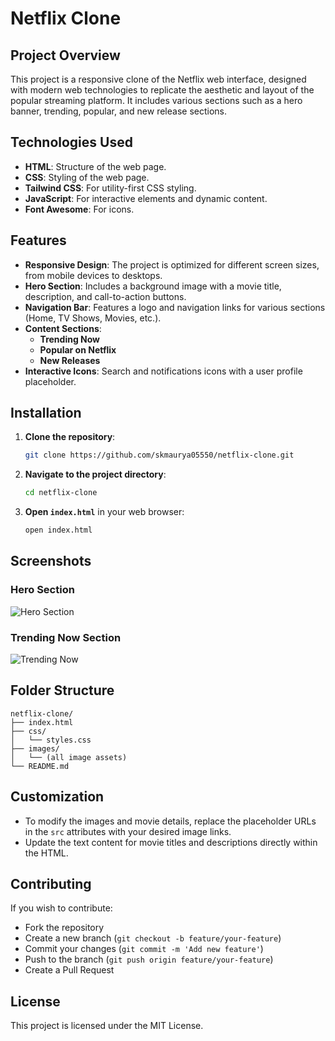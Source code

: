 # Netflix Clone

## Project Overview
This project is a responsive clone of the Netflix web interface, designed with modern web technologies to replicate the aesthetic and layout of the popular streaming platform. It includes various sections such as a hero banner, trending, popular, and new release sections.

## Technologies Used
- **HTML**: Structure of the web page.
- **CSS**: Styling of the web page.
- **Tailwind CSS**: For utility-first CSS styling.
- **JavaScript**: For interactive elements and dynamic content.
- **Font Awesome**: For icons.

## Features
- **Responsive Design**: The project is optimized for different screen sizes, from mobile devices to desktops.
- **Hero Section**: Includes a background image with a movie title, description, and call-to-action buttons.
- **Navigation Bar**: Features a logo and navigation links for various sections (Home, TV Shows, Movies, etc.).
- **Content Sections**:
  - **Trending Now**
  - **Popular on Netflix**
  - **New Releases**
- **Interactive Icons**: Search and notifications icons with a user profile placeholder.

## Installation
1. **Clone the repository**:
   ```bash
   git clone https://github.com/skmaurya05550/netflix-clone.git
   ```
2. **Navigate to the project directory**:
   ```bash
   cd netflix-clone
   ```
3. **Open `index.html`** in your web browser:
   ```bash
   open index.html
   ```

## Screenshots
### Hero Section
![Hero Section](https://via.placeholder.com/800x400)

### Trending Now Section
![Trending Now](https://via.placeholder.com/800x400)

## Folder Structure
```
netflix-clone/
├── index.html
├── css/
│   └── styles.css
├── images/
│   └── (all image assets)
└── README.md
```

## Customization
- To modify the images and movie details, replace the placeholder URLs in the `src` attributes with your desired image links.
- Update the text content for movie titles and descriptions directly within the HTML.

## Contributing
If you wish to contribute:
- Fork the repository
- Create a new branch (`git checkout -b feature/your-feature`)
- Commit your changes (`git commit -m 'Add new feature'`)
- Push to the branch (`git push origin feature/your-feature`)
- Create a Pull Request

## License
This project is licensed under the MIT License.

